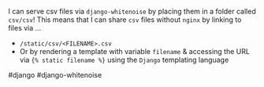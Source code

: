 I can serve csv files via `django-whitenoise` by placing them in a folder called `csv/csv`!  This means that I can share `csv` files without `nginx` by linking to files via ...

- `/static/csv/<FILENAME>.csv`
- Or by rendering a template with variable `filename` & accessing the URL via `{% static filename %}` using  the `Django` templating language

#django
#django-whitenoise